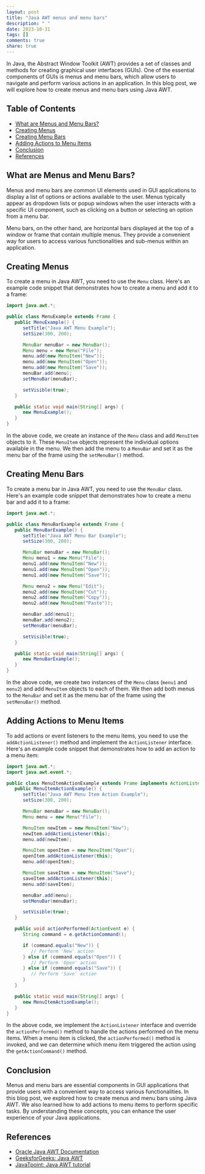 ```yaml
---
layout: post
title: "Java AWT menus and menu bars"
description: " "
date: 2023-10-31
tags: []
comments: true
share: true
---
```


In Java, the Abstract Window Toolkit (AWT) provides a set of classes and methods for creating graphical user interfaces (GUIs). One of the essential components of GUIs is menus and menu bars, which allow users to navigate and perform various actions in an application. In this blog post, we will explore how to create menus and menu bars using Java AWT.

## Table of Contents
- [What are Menus and Menu Bars?](#what-are-menus-and-menu-bars)
- [Creating Menus](#creating-menus)
- [Creating Menu Bars](#creating-menu-bars)
- [Adding Actions to Menu Items](#adding-actions-to-menu-items)
- [Conclusion](#conclusion)
- [References](#references)

## What are Menus and Menu Bars?

Menus and menu bars are common UI elements used in GUI applications to display a list of options or actions available to the user. Menus typically appear as dropdown lists or popup windows when the user interacts with a specific UI component, such as clicking on a button or selecting an option from a menu bar.

Menu bars, on the other hand, are horizontal bars displayed at the top of a window or frame that contain multiple menus. They provide a convenient way for users to access various functionalities and sub-menus within an application.

## Creating Menus

To create a menu in Java AWT, you need to use the `Menu` class. Here's an example code snippet that demonstrates how to create a menu and add it to a frame:

```java
import java.awt.*;

public class MenuExample extends Frame {
   public MenuExample() {
      setTitle("Java AWT Menu Example");
      setSize(300, 200);

      MenuBar menuBar = new MenuBar();
      Menu menu = new Menu("File");
      menu.add(new MenuItem("New"));
      menu.add(new MenuItem("Open"));
      menu.add(new MenuItem("Save"));
      menuBar.add(menu);
      setMenuBar(menuBar);

      setVisible(true);
   }

   public static void main(String[] args) {
      new MenuExample();
   }
}
```

In the above code, we create an instance of the `Menu` class and add `MenuItem` objects to it. These `MenuItem` objects represent the individual options available in the menu. We then add the menu to a `MenuBar` and set it as the menu bar of the frame using the `setMenuBar()` method.

## Creating Menu Bars

To create a menu bar in Java AWT, you need to use the `MenuBar` class. Here's an example code snippet that demonstrates how to create a menu bar and add it to a frame:

```java
import java.awt.*;

public class MenuBarExample extends Frame {
   public MenuBarExample() {
      setTitle("Java AWT Menu Bar Example");
      setSize(300, 200);

      MenuBar menuBar = new MenuBar();
      Menu menu1 = new Menu("File");
      menu1.add(new MenuItem("New"));
      menu1.add(new MenuItem("Open"));
      menu1.add(new MenuItem("Save"));

      Menu menu2 = new Menu("Edit");
      menu2.add(new MenuItem("Cut"));
      menu2.add(new MenuItem("Copy"));
      menu2.add(new MenuItem("Paste"));

      menuBar.add(menu1);
      menuBar.add(menu2);
      setMenuBar(menuBar);

      setVisible(true);
   }

   public static void main(String[] args) {
      new MenuBarExample();
   }
}
```

In the above code, we create two instances of the `Menu` class (`menu1` and `menu2`) and add `MenuItem` objects to each of them. We then add both menus to the `MenuBar` and set it as the menu bar of the frame using the `setMenuBar()` method.

## Adding Actions to Menu Items

To add actions or event listeners to the menu items, you need to use the `addActionListener()` method and implement the `ActionListener` interface. Here's an example code snippet that demonstrates how to add an action to a menu item:

```java
import java.awt.*;
import java.awt.event.*;

public class MenuItemActionExample extends Frame implements ActionListener {
   public MenuItemActionExample() {
      setTitle("Java AWT Menu Item Action Example");
      setSize(300, 200);

      MenuBar menuBar = new MenuBar();
      Menu menu = new Menu("File");

      MenuItem newItem = new MenuItem("New");
      newItem.addActionListener(this);
      menu.add(newItem);

      MenuItem openItem = new MenuItem("Open");
      openItem.addActionListener(this);
      menu.add(openItem);

      MenuItem saveItem = new MenuItem("Save");
      saveItem.addActionListener(this);
      menu.add(saveItem);

      menuBar.add(menu);
      setMenuBar(menuBar);

      setVisible(true);
   }

   public void actionPerformed(ActionEvent e) {
      String command = e.getActionCommand();

      if (command.equals("New")) {
         // Perform 'New' action
      } else if (command.equals("Open")) {
         // Perform 'Open' action
      } else if (command.equals("Save")) {
         // Perform 'Save' action
      }
   }

   public static void main(String[] args) {
      new MenuItemActionExample();
   }
}
```

In the above code, we implement the `ActionListener` interface and override the `actionPerformed()` method to handle the actions performed on the menu items. When a menu item is clicked, the `actionPerformed()` method is invoked, and we can determine which menu item triggered the action using the `getActionCommand()` method.

## Conclusion

Menus and menu bars are essential components in GUI applications that provide users with a convenient way to access various functionalities. In this blog post, we explored how to create menus and menu bars using Java AWT. We also learned how to add actions to menu items to perform specific tasks. By understanding these concepts, you can enhance the user experience of your Java applications.

## References
- [Oracle Java AWT Documentation](https://docs.oracle.com/en/java/javase/14/docs/api/java.desktop/java/awt/package-summary.html)
- [GeeksforGeeks: Java AWT](https://www.geeksforgeeks.org/java-awt-tutorial-set-1)
- [JavaTpoint: Java AWT tutorial](https://www.javatpoint.com/java-awt-tutorial)